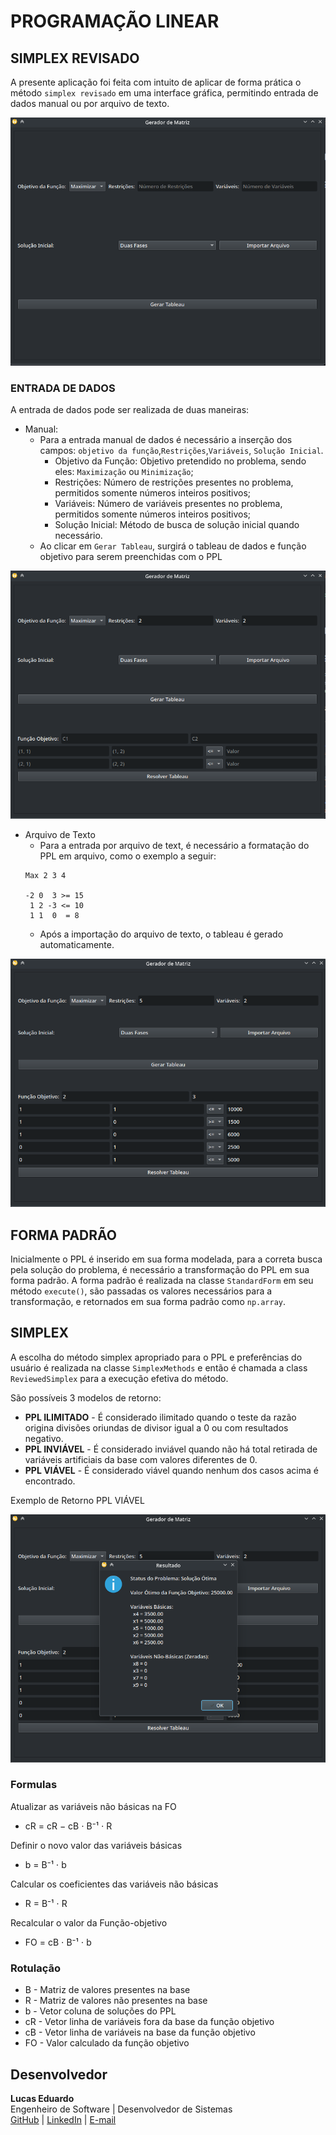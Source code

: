 # PROGRAMAÇÃO LINEAR

## SIMPLEX REVISADO

A presente aplicação foi feita com intuito de aplicar de forma prática o método `simplex revisado` em uma interface
gráfica, permitindo entrada de dados manual ou por arquivo de texto.

![alt text](https://github.com/olucaseduardo/simplex_revisado/blob/master/assets/interface_1.png?raw=true)

### ENTRADA DE DADOS

A entrada de dados pode ser realizada de duas maneiras:

- Manual:
    - Para a entrada manual de dados é necessário a inserção dos campos: `objetivo da função`,`Restrições`,`Variáveis`,
      `Solução Inicial`.
        - Objetivo da Função: Objetivo pretendido no problema, sendo eles: `Maximização` ou `Minimização`;
        - Restrições: Número de restrições presentes no problema, permitidos somente números inteiros positivos;
        - Variáveis: Número de variáveis presentes no problema, permitidos somente números inteiros positivos;
        - Solução Inicial: Método de busca de solução inicial quando necessário.
    - Ao clicar em `Gerar Tableau`, surgirá o tableau de dados e função objetivo para serem preenchidas com o PPL

![alt text](https://github.com/olucaseduardo/simplex_revisado/blob/master/assets/interface_2.png?raw=true)

- Arquivo de Texto
    - Para a entrada por arquivo de text, é necessário a formatação do PPL em arquivo, como o exemplo a seguir:
  ```text
  Max 2 3 4

  -2 0  3 >= 15
   1 2 -3 <= 10
   1 1  0  = 8
  ```
    - Após a importação do arquivo de texto, o tableau é gerado automaticamente.

![alt text](https://github.com/olucaseduardo/simplex_revisado/blob/master/assets/interface_5.png?raw=true)

## FORMA PADRÃO

Inicialmente o PPL é inserido em sua forma modelada, para a correta busca pela solução do problema, é necessário a
transformação do PPL em sua forma padrão. A forma padrão é realizada na classe `StandardForm` em seu método `execute()`,
são passadas os valores necessários para a transformação, e retornados em sua forma padrão como `np.array`.

## SIMPLEX

A escolha do método simplex apropriado para o PPL e preferências do usuário é realizada na classe `SimplexMethods` e
então é chamada a class `ReviewedSimplex` para a execução efetiva do método.

São possíveis 3 modelos de retorno:

* **PPL ILIMITADO** - É considerado ilimitado quando o teste da razão origina divisões oriundas de divisor igual a 0 ou
  com resultados negativo.
* **PPL INVIÁVEL** - É considerado inviável quando não há total retirada de variáveis artificiais da base com valores
  diferentes de 0.
* **PPL VIÁVEL** - É considerado viável quando nenhum dos casos acima é encontrado.

Exemplo de Retorno PPL VIÁVEL

![alt text](https://github.com/olucaseduardo/simplex_revisado/blob/master/assets/interface_6.png?raw=true)


### Formulas

Atualizar as variáveis não básicas na FO

* cR = cR − cB ⋅ B⁻¹ ⋅ R

Definir o novo valor das variáveis básicas
* b = B⁻¹ ⋅ b

Calcular os coeficientes das variáveis não básicas
* R = B⁻¹ ⋅ R

Recalcular o valor da Função-objetivo
* FO = cB ⋅ B⁻¹ ⋅ b

### Rotulação

* B - Matriz de valores presentes na base
* R - Matriz de valores não presentes na base
* b - Vetor coluna de soluções do PPL
* cR - Vetor linha de variáveis fora da base da função objetivo
* cB - Vetor linha de variáveis na base da função objetivo
* FO - Valor calculado da função objetivo


## Desenvolvedor

**Lucas Eduardo**  
Engenheiro de Software | Desenvolvedor de Sistemas  
[GitHub](https://github.com/olucaseduardo) | [LinkedIn](https://www.linkedin.com/in/lucas-eduardo-89a92a328/) | [E-mail](mailto:le.eduardp.dev@gmail.com)
